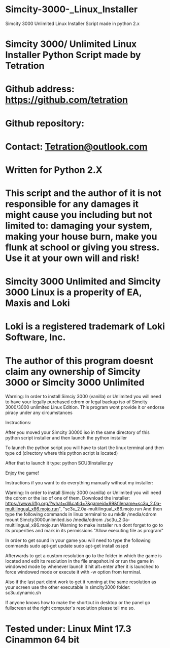 # Simcity-3000-_Linux_Installer
Simcity 3000 Unlimited Linux Installer Script made in python 2.x

# Simcity 3000/ Unlimited Linux Installer Python Script made by Tetration


# Github address: https://github.com/tetration


# Github repository: 


# Contact: Tetration@outlook.com
# Written for Python 2.X


# This script and the author of it is not responsible for any damages it might cause you including but not limited to: damaging your system, making your house burn, make you flunk at school or giving you stress. Use it at your own will and risk!

# Simcity 3000 Unlimited and Simcity 3000 Linux is a properity of EA, Maxis and Loki 
# Loki is a registered trademark of Loki Software, Inc.
# The author of this program doesnt claim any ownership of Simcity 3000 or Simcity 3000 Unlimited


Warning: In order to install Simciy 3000 (vanilla) or Unlimited you will need to have your legally purchased cdrom or legal backup iso of Simcity 3000/3000 unlimited Linux Edition. This program wont provide it or endorse piracy under any circumstances


Instructions:

After you moved your Simcity 30000 iso in the same directory of this python script installer and then launch the python installer

To launch the python script you will have to start the linux terminal and then type cd (directory where this python script is located)

After that to launch it type: python SCU3Installer.py

Enjoy the game!







Instructions if you want to do everything manually without my installer:

Warning: In order to install Simciy 3000 (vanilla) or Unlimited you will need the cdrom or the iso of one of them.
Download the installer:
https://www.liflg.org/?what=dl&catid=7&gameid=99&filename=sc3u_2.0a-multilingual_x86.mojo.run", "sc3u_2.0a-multilingual_x86.mojo.run
And then type the following commands in linux terminal to 
su 
mkdir /media/cdrom 
mount Simcty3000unlimited.iso /media/cdrom
./sc3u_2.0a-multilingual_x86.mojo.run
Warning to make installer run dont forget to go to its properities and mark in its permissions "Allow executing file as program"

In order to get sound in your game you will need to type the following commands
sudo apt-get update
sudo apt-get install osspd




Afterwards to get a custom resolution go to the folder in which the game is located and edit its resolution in the file snapshot.ini or run the game in windowed mode by whenever launch it hit alt+enter after it is launched to force windowed mode or execute it with -w option from terminal.

Also if the last part didnt work to get it running at the same resolution as your screen use the other executable in simcity3000 folder: sc3u.dynamic.sh

If anyone knows how to make the shortcut in desktop or the panel go fullscreen at the right computer´s resolution please tell me so.



# Tested under: Linux Mint 17.3 Cinammon 64 bit
